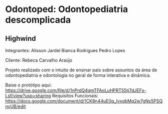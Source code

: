 # Odontoped: Odontopediatria descomplicada

## Highwind

Integrantes:
Alisson Jardel
Bianca Rodrigues
Pedro Lopes

Cliente:
Rebeca Carvalho Araújo

Projeto realizado com o intuito de ensinar pais sobre assuntos da área de odontopediatria e odontologia no geral de forma interativa e dinâmica.

Baixe o protótipo aqui: https://drive.google.com/file/d/1nPrdQ4qmTFAoLuHPRT55tj7dJEFs-Lsf/view?usp=sharing
Requisitos Funcionais: https://docs.google.com/document/d/1CK8n44uE0q_IvxqbMq2w7gNs5PSQnvUB/edit

